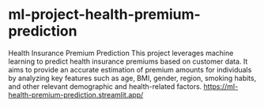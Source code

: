 # ml-project-health-premium-prediction
Health Insurance Premium Prediction  This project leverages machine learning to predict health insurance premiums based on customer data. It aims to provide an accurate estimation of premium amounts for individuals by analyzing key features such as age, BMI, gender, region, smoking habits, and other relevant demographic and health-related factors.
https://ml-health-premium-prediction.streamlit.app/
